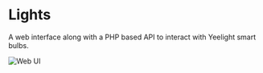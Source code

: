 # Lights
 A web interface along with a PHP based API to interact with Yeelight smart bulbs.
 
![Web UI](https://www.xtrendence.com/portfolio/projects/lights/images/11.png)
